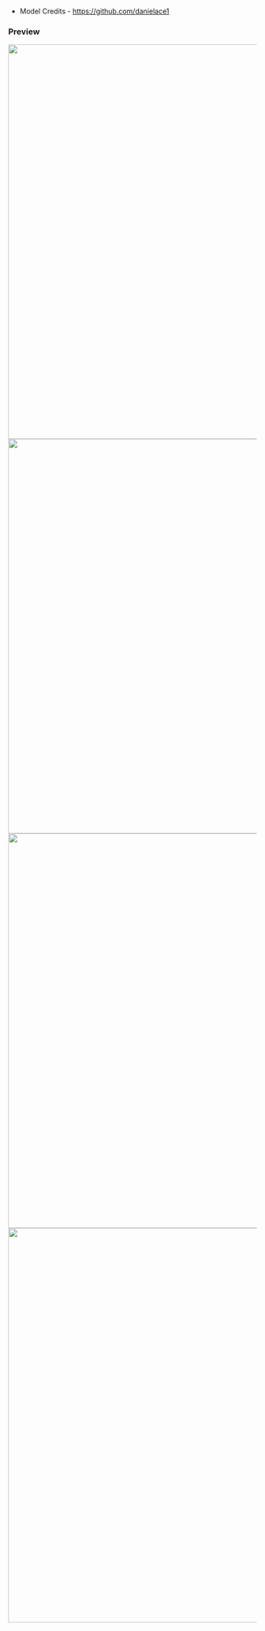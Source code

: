 #### 
 - Model Credits - <https://github.com/danielace1>


### Preview
<img src="https://media.discordapp.net/attachments/1051517145860821044/1189366433436676096/image.png?ex=659de6cf&is=658b71cf&hm=83d871ff2c2962db991cff0b336bd65aee9dee1e6d498febb1f17097d9972c50&=&format=webp&quality=lossless&width=1305&height=676"  width="800"/>
<img src="https://media.discordapp.net/attachments/1051517145860821044/1189366473353875496/image.png?ex=659de6d8&is=658b71d8&hm=09e4cce6448c0bb0b1d4a4ab7b80b9ed17563294d0521a5e2506f2b71b0a54ff&=&format=webp&quality=lossless&width=1314&height=676"  width="800"/>
<img src="https://media.discordapp.net/attachments/1051517145860821044/1189366518694297660/image.png?ex=659de6e3&is=658b71e3&hm=2889732f88e52c291d275cb4d8bc64ee534eae686d62e13fd83f3fca0b0e4026&=&format=webp&quality=lossless&width=1324&height=676"  width="800"/>
<img src="https://media.discordapp.net/attachments/1051517145860821044/1189366562512195784/image.png?ex=659de6ed&is=658b71ed&hm=92a592cdb2d13b2c7ecd4432ae9b2fc3eb627ce30c41c1169750b2662e0eaede&=&format=webp&quality=lossless&width=1315&height=676"  width="800"/>
